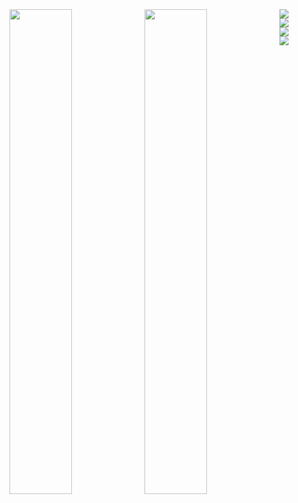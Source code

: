 <img align="left" width="47%" src="https://github-readme-stats.vercel.app/api?username=pedrosantb&show_icons=true&theme=radical" />
<img align="left" width="47%" src="https://github-readme-stats.vercel.app/api/top-langs/?username=pedrosantb" />

<img align="left" src="https://img.shields.io/badge/flask-%23000.svg?style=for-the-badge&logo=flask&logoColor=white" />
<img align="left" src="https://img.shields.io/badge/react-%2320232a.svg?style=for-the-badge&logo=react&logoColor=%2361DAFB" />
<img align="left" src="https://img.shields.io/badge/AWS-%23FF9900.svg?style=for-the-badge&logo=amazon-aws&logoColor=white" />
<img align="left" src="https://img.shields.io/badge/Arch%20Linux-1793D1?logo=arch-linux&logoColor=fff&style=for-the-badge" />
